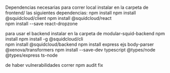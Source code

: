 Dependencias necesarias
para correr local instalar en la carpeta de frontend/ las siguientes dependencias:
npm install
npm install @squidcloud/client
npm install @squidcloud/react  
npm install --save react-dropzone

para usar el backend instalar en la carpeta de modular-squid-backend
npm install
npm install -g @squidcloud/cli  
npm install @squidcloud/backend 
npm install express ejs body-parser @xenova/transformers
npm install --save-dev typescript @types/node @types/express ts-node

de haber vulnerabilidades correr npm audit fix